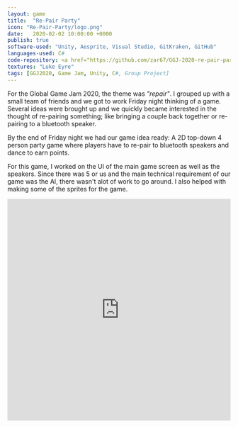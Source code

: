 ```yaml
---
layout: game
title:  "Re-Pair Party"
icon: "Re-Pair-Party/logo.png"
date:   2020-02-02 10:00:00 +0000
publish: true
software-used: "Unity, Aesprite, Visual Studio, GitKraken, GitHub"
languages-used: C#
code-repository: <a href="https://github.com/zar67/GGJ-2020-re-pair-party" target="_blank">GitHub</a>
textures: "Luke Eyre"
tags: [GGJ2020, Game Jam, Unity, C#, Group Project]
---
```


For the Global Game Jam 2020, the theme was <em>"repair"</em>. I grouped up with a small team of friends and we got to work Friday night thinking of a game. Several ideas were brought up and we quickly became interested in the thought of re-pairing something; like bringing a couple back together or re-pairing to a bluetooth speaker.

By the end of Friday night we had our game idea ready: A 2D top-down 4 person party game where players have to re-pair to bluetooth speakers and dance to earn points.

For this game, I worked on the UI of the main game screen as well as the speakers. Since there was 5 or us and the main technical requirement of our game was the AI, there wasn't alot of work to go around. I also helped with making some of the sprites for the game.

<div class="iframe-container">
    <iframe width="100%" height="500" src="https://www.youtube.com/embed/RrJM9NVGRvo" frameborder="0" allowfullscreen></iframe>
</div>